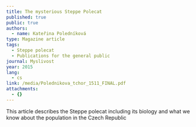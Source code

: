 ```yaml
---
title: The mysterious Steppe Polecat
published: true
public: true
authors:
  - name: Kateřina Poledníková
type: Magazine article
tags:
  - Steppe polecat
  - Publications for the general public
journal: Myslivost
year: 2015
lang:
  - cs
link: /media/Polednikova_tchor_1511_FINAL.pdf
attachments:
  - {}
---
```

This article describes the Steppe polecat including its biology and what we know about the population in the Czech Republic
